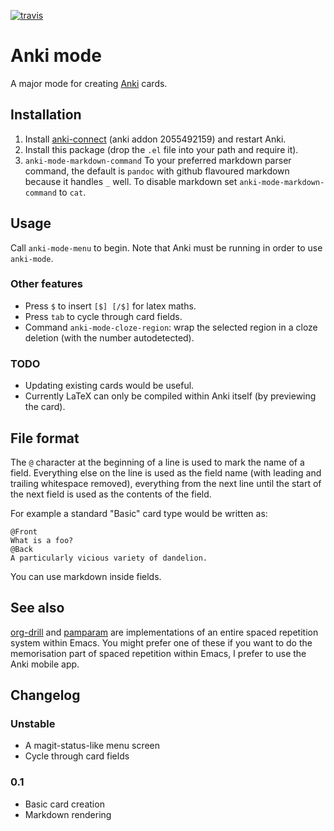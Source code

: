 [![travis][travis-badge]][travis-link] <!-- [![melpa][melpa-badge]][melpa-link] --> <!-- [![melpa stable badge][melpa-stable-badge]][melpa-stable-link] -->

[travis-link]: https://travis-ci.org/davidshepherd7/anki-mode
[travis-badge]: https://travis-ci.org/davidshepherd7/anki-mode.svg?branch=master
[melpa-link]: http://melpa.org/#/anki-mode
[melpa-badge]: http://melpa.org/packages/anki-mode-badge.svg
[melpa-stable-link]: https://stable.melpa.org/#/anki-mode
[melpa-stable-badge]: https://stable.melpa.org/packages/anki-mode-badge.svg

# Anki mode

A major mode for creating [Anki](https://en.wikipedia.org/wiki/Anki_(software)) cards.

## Installation

1. Install [anki-connect](https://github.com/FooSoft/anki-connect) (anki addon 2055492159) and restart Anki.
2. Install this package (drop the `.el` file into your path and require it).
3. `anki-mode-markdown-command` To your preferred markdown parser command, the
   default is `pandoc` with github flavoured markdown because it handles `_`
   well. To disable markdown set `anki-mode-markdown-command` to `cat`.


## Usage

Call `anki-mode-menu` to begin. Note that Anki must be running in order to use
`anki-mode`.


### Other features

* Press `$` to insert `[$] [/$]` for latex maths.
* Press `tab` to cycle through card fields.
* Command `anki-mode-cloze-region`: wrap the selected region in a cloze deletion
  (with the number autodetected).

### TODO

* Updating existing cards would be useful.
* Currently LaTeX can only be compiled within Anki itself (by previewing the card).


## File format

The `@` character at the beginning of a line is used to mark the name of a
field. Everything else on the line is used as the field name (with leading and
trailing whitespace removed), everything from the next line until the start of
the next field is used as the contents of the field.

For example a standard "Basic" card type would be written as:

```
@Front
What is a foo?
@Back
A particularly vicious variety of dandelion.
```

You can use markdown inside fields.


## See also

[org-drill](https://orgmode.org/worg/org-contrib/org-drill.html) and
[pamparam](https://github.com/abo-abo/pamparam) are implementations of an entire
spaced repetition system within Emacs. You might prefer one of these if you want
to do the memorisation part of spaced repetition within Emacs, I prefer to use
the Anki mobile app.


## Changelog

### Unstable

* A magit-status-like menu screen
* Cycle through card fields

### 0.1

* Basic card creation
* Markdown rendering
